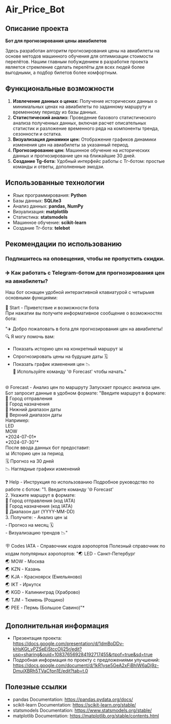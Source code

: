 # Air_Price_Bot

## Описание проекта

**Бот для прогнозирования цены авиабилетов**

Здесь разработан алгоритм прогнозирования цены на авиабилеты на основе методов машинного обучения для оптимизации стоимости перелётов.
Нашим главным побуждением в разработке проекта является стремление сделать перелёты для всех людей более выгодными, а подбор билетов более комфортным.

## Функциональные возможности

1. **Извлечение данных о ценах:** Получение исторических данных о минимальных ценах на авиабилеты по заданному маршруту и временному периоду из базы данных.
2. **Статистический анализ:** Проведение базового статистического анализа полученных данных, включая расчет описательных статистик и разложение временного ряда на компоненты тренда, сезонности и остатка.
3. **Визуализация динамики цен:** Отображение графиков динамики изменения цен на авиабилеты за указанный период.
4. **Прогнозирование цен:** Машинное обучение на исторических данных и прогнозирование цен на ближайшие 30 дней.
5. **Создание Tg-бота:** Удобный интерфейс работы с Тг-ботом: простые команды и ответы, дополненные эмодзи.

   
## Использованные технологии

- Язык программирования: **Python**
- Базы данных: **SQLite3**
- Анализ данных: **pandas, NumPy**
- Визуализация: **matplotlib**
- Статистика: **statsmodels**
- Машинное обучение: **scikit-learn**
- Создание Тг-бота: **telebot**

## Рекомендации по использованию

### Подпишитесь на оповещения, чтобы не пропустить скидки.
### ✈️ Как работать с Telegram-ботом для прогнозирования цен на авиабилеты?
  
Наш бот оснащен удобной интерактивной клавиатурой с четырьмя основными функциями: <br />


🛫 Start - Приветствие и возможности бота <br />
При нажатии вы получите информативное сообщение о возможностях бота: <br /> 

"✈️ Добро пожаловать в бота для прогнозирования цен на авиабилеты! <br />
🔍 Я могу помочь вам:
- Показать историю цен на конкретный маршрут 📊 <br />
- Спрогнозировать цены на будущие даты 🗓️ <br />
- Показать график изменения цен 📉 <br />
🚀 Используйте команду '🌐 Forecast' чтобы начать." <br />
<br />
🌐 Forecast - Анализ цен по маршруту
Запускает процесс анализа цен. Бот запросит данные в удобном формате:
"Введите маршрут в формате:
🛫 Город отправления<br />
🛬 Город назначения<br />
📅 Нижний диапазон даты<br />
📅 Верхний диапазон даты<br />
Например:<br />
LED<br />
MOW<br />
*2024-07-01*<br />
*2024-07-30"*<br />
После ввода данных бот предоставит:<br />
📊 Историю цен за период<br />
🗓️ Прогноз на 30 дней<br />
📉 Наглядные графики изменений<br />
<br />
❓ Help - Инструкция по использованию
Подробное руководство по работе с ботом:
"1. Введите команду '🌐 Forecast'<br />
2. Укажите маршрут в формате:<br />
🛫 Город отправления (код IATA)<br />
🛬 Город назначения (код IATA)<br />
📅 Диапазон дат (YYYY-MM-DD)<br />
3. Получите:
- Анализ цен 📊<br />
- Прогноз на месяц 🗓️<br />
- Визуализацию трендов 📉"<br />

<br />
🪧 Codes IATA - Справочник кодов аэропортов
Полезный справочник по кодам популярных аэропортов:
"🌏 LED - Санкт-Петербург<br />
🌏 MOW - Москва<br />
🌏 KZN - Казань<br />
🌏 KJA - Красноярск (Емельяново)<br />
🌏 IKT - Иркутск<br />
🌏 KGD - Калининград (Храброво)<br />
🌏 TJM - Тюмень (Рощино)<br />
🌏 PEE - Пермь (Большое Савино)"*<br />

## Дополнительная информация

*  Презентация проекта: https://docs.google.com/presentation/d/1dmBoDDv-kHsKGt_yPZSeEiStccOIj25r/edit?usp=sharing&ouid=108376569284192717455&rtpof=true&sd=true
*  Подробная информация по проекту с предложениями улучшений: https://docs.google.com/document/d/1kR1yse5GeA2xFjBhIW6aDj9z-DmujXBRh5TVaCfpn1E/edit?tab=t.0

## Полезные ссылки

*  pandas Documentation: https://pandas.pydata.org/docs/
*  scikit-learn Documentation: https://scikit-learn.org/stable/
*  statsmodels Documentation: https://www.statsmodels.org/stable/
*  matplotlib Documentation: https://matplotlib.org/stable/contents.html
